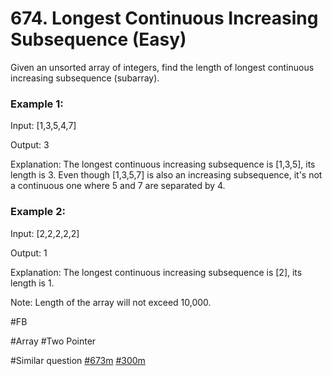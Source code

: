 # 674. Longest Continuous Increasing Subsequence (Easy)

Given an unsorted array of integers, find the length of longest continuous increasing subsequence (subarray).

### Example 1:
Input: [1,3,5,4,7]

Output: 3

Explanation: The longest continuous increasing subsequence is [1,3,5], its length is 3. 
Even though [1,3,5,7] is also an increasing subsequence, it's not a continuous one where 5 and 7 are separated by 4. 

### Example 2:
Input: [2,2,2,2,2]

Output: 1

Explanation: The longest continuous increasing subsequence is [2], its length is 1. 

Note: Length of the array will not exceed 10,000.

#FB

#Array #Two Pointer

#Similar question [#673m](../p673m/README.md) [#300m](../p300m/README.md)
